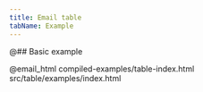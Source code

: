```yaml
---
title: Email table
tabName: Example
---
```


@## Basic example

@email_html compiled-examples/table-index.html src/table/examples/index.html
